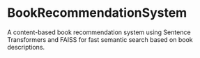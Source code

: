 # BookRecommendationSystem
A content-based book recommendation system using Sentence Transformers and FAISS for fast semantic search based on book descriptions.
